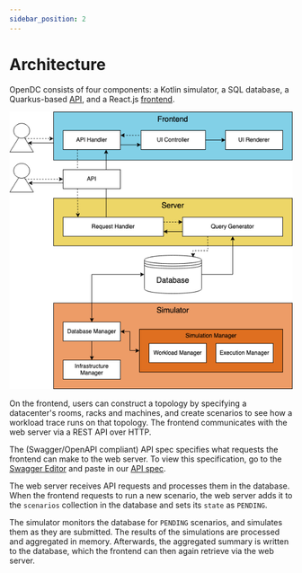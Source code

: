```yaml
---
sidebar_position: 2
---
```


# Architecture

OpenDC consists of four components: a Kotlin simulator, a SQL database, a Quarkus-based
[API](https://github.com/atlarge-research/opendc/tree/master/opendc-web/opendc-web-api), and a 
React.js [frontend](https://github.com/atlarge-research/opendc/tree/master/opendc-web/opendc-web-api).

![OpenDC Component Diagram](img/component-diagram.png)

On the frontend, users can construct a topology by specifying a datacenter's rooms, racks and machines, and create
scenarios to see how a workload trace runs on that topology. The frontend communicates with the web server via a REST
API over HTTP.

The (Swagger/OpenAPI compliant) API spec specifies what requests the frontend can make to the web server. To view this
specification, go to the [Swagger Editor](https://editor.swagger.io/) and paste in
our [API spec](https://api.opendc.org/q/openapi).

The web server receives API requests and processes them in the database. When the frontend requests to run a new
scenario, the web server adds it to the `scenarios` collection in the database and sets its `state` as `PENDING`.

The simulator monitors the database for `PENDING` scenarios, and simulates them as they are submitted. The results of
the simulations are processed and aggregated in memory. Afterwards, the aggregated summary is written to the database,
which the frontend can then again retrieve via the web server.
